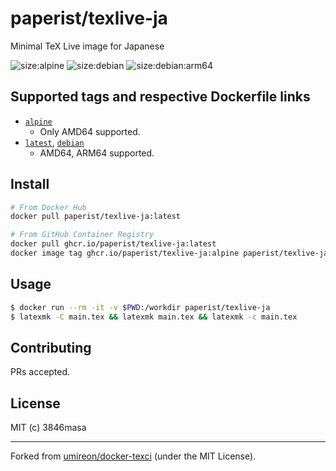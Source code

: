 # paperist/texlive-ja

Minimal TeX Live image for Japanese

![size:alpine](https://flat.badgen.net/docker/size/paperist/texlive-ja/alpine/amd64?label=paperist/texlive-ja:alpine&icon=docker)
![size:debian](https://flat.badgen.net/docker/size/paperist/texlive-ja/debian/amd64?label=paperist/texlive-ja:debian&icon=docker)
![size:debian:arm64](https://flat.badgen.net/docker/size/paperist/texlive-ja/debian/arm64?label=paperist/texlive-ja:debian+|+ARM64&icon=docker)

## Supported tags and respective Dockerfile links

- [`alpine`](./alpine/Dockerfile)
  - Only AMD64 supported.
- [`latest`](./debian/Dockerfile), [`debian`](./debian/Dockerfile)
  - AMD64, ARM64 supported.

## Install

```bash
# From Docker Hub
docker pull paperist/texlive-ja:latest
```

```bash
# From GitHub Container Registry
docker pull ghcr.io/paperist/texlive-ja:latest
docker image tag ghcr.io/paperist/texlive-ja:alpine paperist/texlive-ja:latest
```

## Usage

```bash
$ docker run --rm -it -v $PWD:/workdir paperist/texlive-ja
$ latexmk -C main.tex && latexmk main.tex && latexmk -c main.tex
```

## Contributing

PRs accepted.

## License

MIT (c) 3846masa

---

Forked from [umireon/docker-texci] \(under the MIT License\).

[umireon/docker-texci]: https://github.com/umireon/docker-texci
